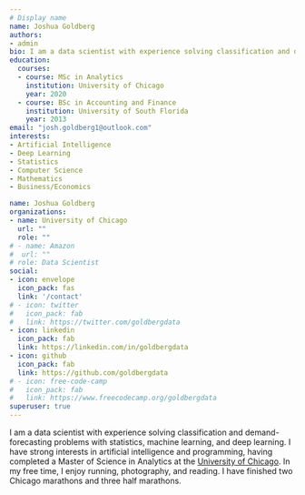 ```yaml
---
# Display name
name: Joshua Goldberg
authors:
- admin
bio: I am a data scientist with experience solving classification and demand-forecasting problems with statistics, machine learning, and deep learning.
education:
  courses:
  - course: MSc in Analytics
    institution: University of Chicago
    year: 2020
  - course: BSc in Accounting and Finance
    institution: University of South Florida
    year: 2013
email: "josh.goldberg1@outlook.com"
interests:
- Artificial Intelligence
- Deep Learning
- Statistics
- Computer Science
- Mathematics
- Business/Economics

name: Joshua Goldberg
organizations:
- name: University of Chicago
  url: ""
  role: ""
# - name: Amazon
#  url: ""
# role: Data Scientist
social:
- icon: envelope
  icon_pack: fas
  link: '/contact'
# - icon: twitter
#   icon_pack: fab
#   link: https://twitter.com/goldbergdata
- icon: linkedin
  icon_pack: fab
  link: https://linkedin.com/in/goldbergdata
- icon: github
  icon_pack: fab
  link: https://github.com/goldbergdata
# - icon: free-code-camp
#   icon_pack: fab
#   link: https://www.freecodecamp.org/goldbergdata
superuser: true
---
```


I am a data scientist with experience solving classification and demand-forecasting problems with statistics, machine learning, and deep learning. I have strong interests in artificial intelligence and programming, having completed a Master of Science in Analytics at the [University of Chicago](https://professional.uchicago.edu/find-your-fit/masters/master-science-analytics/curriculum). In my free time, I enjoy running, photography, and reading. I have finished two Chicago marathons and three half marathons.
